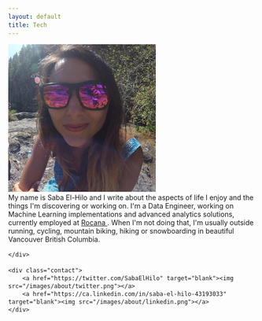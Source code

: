 ```yaml
---
layout: default
title: Tech
---
```


<div class="container">
	<img class="profile" src="/images/about/profile.png">
	<div class="message">
	  My name is Saba El-Hilo </a> and I write about the aspects of life I enjoy and the things I'm discovering or working on. I'm a Data Engineer, working on Machine Learning implementations and advanced analytics solutions, currently employed at <a href="https://www.rocana.com/"> Rocana </a>. When I'm not doing that, I'm usually outside running, cycling, mountain biking, hiking or snowboarding in beautiful Vancouver British Columbia. 

	</div>

	<div class="contact">
		<a href="https://twitter.com/SabaElHilo" target="blank"><img src="/images/about/twitter.png"></a>
		<a href="https://ca.linkedin.com/in/saba-el-hilo-43193033" target="blank"><img src="/images/about/linkedin.png"></a>
	</div>
</div>


	